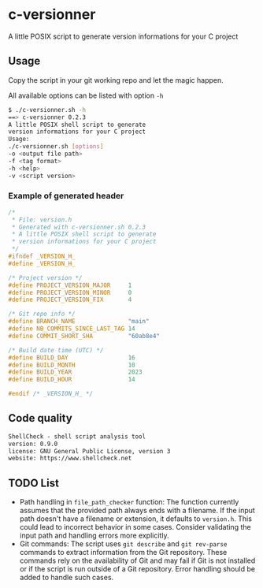 # c-versionner

A little POSIX script to generate version informations for your C project

## Usage

Copy the script in your git working repo and let the magic happen.

All available options can be listed with option `-h`

~~~sh
$ ./c-versionner.sh -h
==> c-versionner 0.2.3
A little POSIX shell script to generate
version informations for your C project
Usage:
./c-versionner.sh [options]
-o <output file path>
-f <tag format>
-h <help>
-v <script version>
~~~

### Example of generated header

~~~c
/*
 * File: version.h
 * Generated with c-versionner.sh 0.2.3
 * A little POSIX shell script to generate
 * version informations for your C project
 */
#ifndef _VERSION_H_
#define _VERSION_H_

/* Project version */
#define PROJECT_VERSION_MAJOR     1
#define PROJECT_VERSION_MINOR     0
#define PROJECT_VERSION_FIX       4

/* Git repo info */
#define BRANCH_NAME               "main"
#define NB_COMMITS_SINCE_LAST_TAG 14
#define COMMIT_SHORT_SHA          "60ab8e4"

/* Build date time (UTC) */
#define BUILD_DAY                 16
#define BUILD_MONTH               10
#define BUILD_YEAR                2023
#define BUILD_HOUR                14

#endif /* _VERSION_H_ */
~~~

## Code quality

~~~txt
ShellCheck - shell script analysis tool
version: 0.9.0
license: GNU General Public License, version 3
website: https://www.shellcheck.net
~~~

## TODO List

* Path handling in `file_path_checker` function: The function currently assumes that the provided path always ends with a filename. If the input path doesn't have a filename or extension, it defaults to `version.h`. This could lead to incorrect behavior in some cases. Consider validating the input path and handling errors more explicitly.
* Git commands: The script uses `git describe` and `git rev-parse` commands to extract information from the Git repository. These commands rely on the availability of Git and may fail if Git is not installed or if the script is run outside of a Git repository. Error handling should be added to handle such cases.
